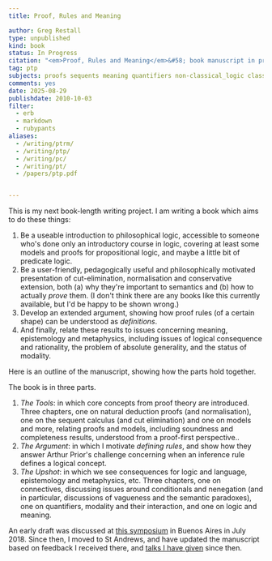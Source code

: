 ```yaml
---
title: Proof, Rules and Meaning

author: Greg Restall
type: unpublished
kind: book
status: In Progress
citation: "<em>Proof, Rules and Meaning</em>&#58; book manuscript in progress."
tag: ptp
subjects: proofs sequents meaning quantifiers non-classical_logic classical_logic
comments: yes
date: 2025-08-29
publishdate: 2010-10-03
filter:
  - erb
  - markdown
  - rubypants
aliases:
  - /writing/ptrm/
  - /writing/ptp/
  - /writing/pc/
  - /writing/pt/
  - /papers/ptp.pdf


---
```

This is my next book-length writing project.  I am writing a book which aims to do these things:</p>
<ol>
<li> Be a useable introduction to philosophical logic, accessible to someone who's done only an introductory course in logic, covering at least some models and proofs for propositional logic, and maybe a little bit of predicate logic.
<li> Be a user-friendly, pedagogically useful and philosophically motivated presentation of cut-elimination, normalisation and conservative extension, both (a) why they're important to semantics and (b) how to actually <em>prove</em> them.  (I don't think there are any books like this currently available, but I'd be happy to be shown wrong.)
<li> Develop an extended argument, showing how proof rules (of a certain shape) can be understood
as <em>definitions</em>.
<li> And finally, relate these results to issues concerning meaning, epistemology and metaphysics, including issues of logical consequence and rationality, the problem of absolute generality, and the status of modality.
</ol>

<p>Here is an outline of the manuscript, showing how the parts hold together.</p>

<p>
The book is in three parts.</p>
<ol>
	<li> <em>The Tools</em>: in which core concepts from proof theory are introduced. Three chapters, one on natural deduction proofs (and normalisation), one on the sequent calculus (and cut elimination) and one on models and more, relating proofs and models, including soundness and completeness results, understood from a proof-first perspective..
	<li> <em>The Argument</em>: in which I motivate <em>defining rules</em>, and show how they answer Arthur Prior's challenge concerning when an inference rule defines a logical concept.
	<li> <em>The Upshot</em>: in which we see consequences for logic and language, epistemology and metaphysics, etc. Three chapters, one on connectives, discussing issues around conditionals and nenegation (and in particular, discussions of vagueness and the semantic paradoxes), one on quantifiers, modality and their interaction, and one on logic and meaning.
</ol>


An early draft was discussed at 
[this symposium](http://ba-logic.com/workshops/symposium-restall/) in 
Buenos Aires in July 2018. Since then, I moved to St Andrews, and have updated the manuscript
based on feedback I received there, and [talks I have given](/presentation/) since then.
